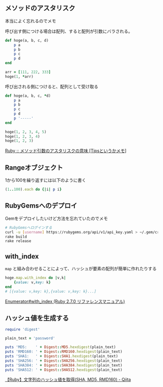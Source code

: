 ## メソッドのアスタリスク

本当によく忘れるのでメモ

呼び出す側につける場合は配列、すると配列が引数にバラされる。

```ruby
def hoge(a, b, c, d)
    p a
    p b
    p c
    p d
end
 
arr = [111, 222, 333]
hoge(1, *arr)
```

呼び出される側につけると、配列として受け取る

```ruby
def hoge(a, b, c, *d)
    p a
    p b
    p c
    p d
    p '-----'
end
 
hoge(1, 2, 3, 4, 5)
hoge(1, 2, 3, 4)
hoge(1, 2, 3)
```

[Ruby :: メソッド引数のアスタリスクの意味 [Tipsというかメモ]](http://tm.root-n.com/programming:ruby:etc:parameter_asterisk)

## Rangeオブジェクト

1から100を繰り返すには以下のように書く

```ruby
(1..100).each do {|i| p i}
```

## RubyGemsへのデプロイ

Gemをデプロイしたいけど方法を忘れていたのでメモ

```bash
# RubyGemsへログインする
curl -u [username] https://rubygems.org/api/v1/api_key.yaml > ~/.gem/credentials; chmod 0600 ~/.gem/credentials 
rake build
rake release
```

## with_index

`map` と組み合わせることによって、ハッシュが要素の配列が簡単に作れたりする

```ruby
hoge.map.with_index do |v,k|
    {value: v,key: k}
end
# [{value: v,key: k},{value: v,key: k}...]
```

[Enumerator#with_index (Ruby 2.7.0 リファレンスマニュアル)](https://docs.ruby-lang.org/ja/latest/method/Enumerator/i/with_index.html)

## ハッシュ値を生成する

```ruby
require 'digest'

plain_text = 'password'

puts 'MD5:    ' + Digest::MD5.hexdigest(plain_text)
puts 'RMD160: ' + Digest::RMD160.hexdigest(plain_text)
puts 'SHA1:   ' + Digest::SHA1.hexdigest(plain_text)
puts 'SHA256: ' + Digest::SHA256.hexdigest(plain_text)
puts 'SHA384: ' + Digest::SHA384.hexdigest(plain_text)
puts 'SHA512: ' + Digest::SHA512.hexdigest(plain_text)

```

[【Ruby】文字列のハッシュ値を取得(SHA, MD5, RMD160) - Qiita](https://qiita.com/kou_pg_0131/items/ad7a0fdd7b0a997cd5f4)
